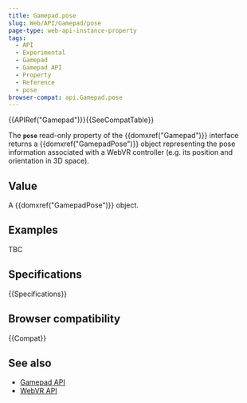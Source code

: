 ```yaml
---
title: Gamepad.pose
slug: Web/API/Gamepad/pose
page-type: web-api-instance-property
tags:
  - API
  - Experimental
  - Gamepad
  - Gamepad API
  - Property
  - Reference
  - pose
browser-compat: api.Gamepad.pose
---
```


{{APIRef("Gamepad")}}{{SeeCompatTable}}

The **`pose`** read-only property of the {{domxref("Gamepad")}} interface returns a {{domxref("GamepadPose")}} object representing the pose information associated with a WebVR controller (e.g. its position and orientation in 3D space).

## Value

A {{domxref("GamepadPose")}} object.

## Examples

TBC

## Specifications

{{Specifications}}

## Browser compatibility

{{Compat}}

## See also

- [Gamepad API](/en-US/docs/Web/API/Gamepad_API)
- [WebVR API](/en-US/docs/Web/API/WebVR_API)
